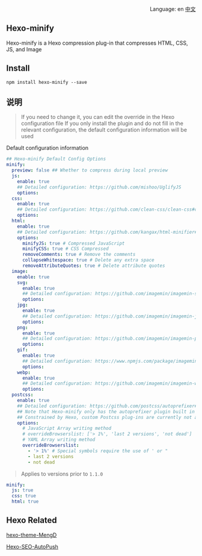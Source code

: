 <div align="right">
  Language: en
  <a title="Chinese" href="/README.md">中文</a>
</div>

## Hexo-minify

Hexo-minify is a Hexo compression plug-in that compresses HTML, CSS, JS, and Image

## Install

```
npm install hexo-minify --save
```

## 说明

> If you need to change it, you can edit the override in the Hexo configuration file
> If you only install the plugin and do not fill in the relevant configuration, the default configuration information will be used

Default configuration information

```yml
## Hexo-minify Default Config Options
minify:
  preview: false ## Whether to compress during local preview
  js:
    enable: true
    ## Detailed configuration: https://github.com/mishoo/UglifyJS
    options:
  css:
    enable: true
    ## Detailed configuration: https://github.com/clean-css/clean-css#compatibility-modes
    options:
  html:
    enable: true
    ## Detailed configuration: https://github.com/kangax/html-minifier#options-quick-reference
    options:
      minifyJS: true # Compressed JavaScript
      minifyCSS: true # CSS Compressed
      removeComments: true # Remove the comments
      collapseWhitespace: true # Delete any extra space
      removeAttributeQuotes: true # Delete attribute quotes
  image:
    enable: true
    svg:
      enable: true
      ## Detailed configuration: https://github.com/imagemin/imagemin-svgo#imageminsvgooptionsbuffer
      options:
    jpg:
      enable: true
      ## Detailed configuration: https://github.com/imagemin/imagemin-jpegtran#options
      options:
    png:
      enable: true
      ## Detailed configuration: https://github.com/imagemin/imagemin-pngquant#options
      options:
    gif:
      enable: true
      ## Detailed configuration: https://www.npmjs.com/package/imagemin-gifsicle#options
      options:
    webp:
      enable: true
      ## Detailed configuration: https://github.com/imagemin/imagemin-webp#options
      options:
  postcss:
    enable: true
    ## Detailed configuration: https://github.com/postcss/autoprefixer#options
    ## Note that Hexo-minify only has the autoprefixer plugin built in
    ## Constrained by Hexo, custom Postcss plug-ins are currently not available
    options:
      # JavaScript Array writing method
      # overrideBrowserslist: ['> 1%', 'last 2 versions', 'not dead']
      # YAML Array writing method
      overrideBrowserslist:
        - '> 1%' # Special symbols require the use of ' or "
        - last 2 versions
        - not dead
```

> Applies to versions prior to `1.1.0`

```yml
minify:
  js: true
  css: true
  html: true
```

## Hexo Related

[hexo-theme-MengD](https://github.com/lete114/hexo-theme-MengD)

[Hexo-SEO-AutoPush](https://github.com/lete114/hexo-seo-autopush)
